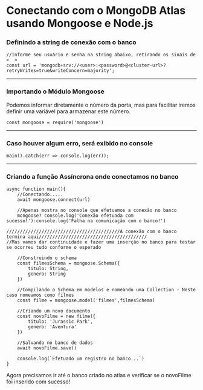 # Conectando com o MongoDB Atlas usando Mongoose e Node.js
### Definindo a string de conexão com o banco
```
//Informe seu usuário e senha na string abaixo, retirando os sinais de <  >
const url = 'mongodb+srv://<user>:<password>@<cluster-url>?retryWrites=true&writeConcern=majority';
```
***

### Importando o Módulo Mongoose
Podemos informar diretamente o número da porta, mas para facilitar iremos definir uma variável para armazenar este número.
```
const mongoose = require('mongoose')
```
***

### Caso houver algum erro, será exibido no console
```
main().catch(err => console.log(err));
```
***

### Criando a função Assíncrona onde conectamos no banco
```
async function main(){
    //Conectando.....
    await mongoose.connect(url)

    //Apenas mostra no console que efetuamos a conexão no banco
    mongoose? console.log('Conexão efetuada com sucesso!'):console.log('Falha na comunicação com o banco!')

//////////////////////////////////////////A conexão com o banco termina aqui////////////////////////////////////////
//Mas vamos dar continuidade e fazer uma inserção no banco para testar se ocorreu tudo conforme o esperado

    //Construindo o schema
    const filmesSchema = mongoose.Schema({
        titulo: String,
        genero: String
    })

    //Compilando o Schema em modelos e nomeando uma Collection - Neste caso nomeamos como filmes
    const filme = mongoose.model('filmes',filmesSchema)
    
    //Criando um novo documento
    const novoFilme = new filme({
        titulo: 'Jurassic Park',
        genero: 'Aventura'
    })    

    //Salvando no banco de dados
    await novoFilme.save()

    console.log(`Efetuado um registro no banco...`)
}
```
Agora precisamos ir até o banco criado no atlas e verificar se o novoFilme foi inserido com sucesso!
